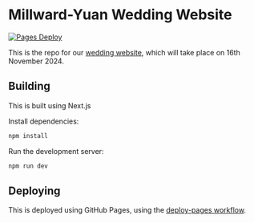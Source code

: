# Millward-Yuan Wedding Website

[![Pages Deploy](https://github.com/JacobMillward/millward-yuan-wedding/actions/workflows/deploy-pages.yml/badge.svg)](https://github.com/JacobMillward/millward-yuan-wedding/actions/workflows/deploy-pages.yml)

This is the repo for our [wedding website](https://wedding.millward-yuan.family), which will take place on 16th November 2024.

## Building

This is built using Next.js

Install dependencies:

```bash
npm install
```

Run the development server:

```bash
npm run dev
```

## Deploying

This is deployed using GitHub Pages, using the [deploy-pages workflow](.github/workflows/deploy-pages.yml).
